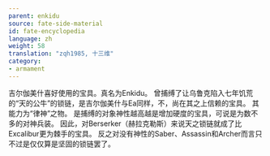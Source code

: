 ```yaml
---
parent: enkidu
source: fate-side-material
id: fate-encyclopedia
language: zh
weight: 58
translation: "zqh1985, 十三维"
category:
- armament
---
```


吉尔伽美什喜好使用的宝具。真名为Enkidu。
曾捕缚了让乌鲁克陷入七年饥荒的“天的公牛”的锁链，是吉尔伽美什与Ea同样，不，尚在其之上信赖的宝具。
其能力为“律神”之物。
是捕缚的对象神性越高越是增加硬度的宝具，可说是为数不多的对神兵装。
因此，对Berserker（赫拉克勒斯）来说天之锁链就成了比Excalibur更为棘手的宝具。
反之对没有神性的Saber、Assassin和Archer而言只不过是仅仅算是坚固的锁链罢了。
